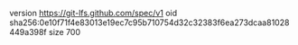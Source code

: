 version https://git-lfs.github.com/spec/v1
oid sha256:0e10f71f4e83013e19ec7c95b710754d32c32383f6ea273dcaa81028449a398f
size 700
